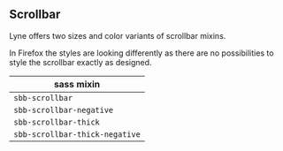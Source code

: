 ## Scrollbar

Lyne offers two sizes and color variants of scrollbar mixins.

In Firefox the styles are looking differently as there are no possibilities to style the scrollbar exactly as designed.

| sass mixin                     |
| ------------------------------ |
| `sbb-scrollbar`                |
| `sbb-scrollbar-negative`       |
| `sbb-scrollbar-thick`          |
| `sbb-scrollbar-thick-negative` |
